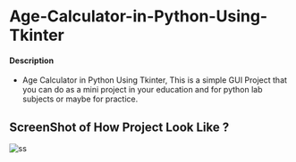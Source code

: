 # Age-Calculator-in-Python-Using-Tkinter

  #### Description
  * Age Calculator in Python Using Tkinter, This is a simple GUI Project that you can do as a mini project in your education and for python lab subjects or maybe for practice. 

## ScreenShot of How Project Look Like ?

![ss](https://user-images.githubusercontent.com/47782249/84624996-065f6f80-af00-11ea-8526-c879ed6f6b01.JPG)

